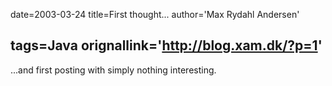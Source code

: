 date=2003-03-24
title=First thought...
author='Max Rydahl Andersen'

tags=Java 
orignallink='http://blog.xam.dk/?p=1'
---
<div><p>...and first posting with simply nothing interesting.</p></div>
